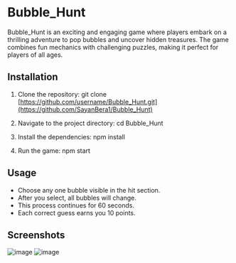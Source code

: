 # Bubble_Hunt

Bubble_Hunt is an exciting and engaging game where players embark on a thrilling adventure to pop bubbles and uncover hidden treasures. The game combines fun mechanics with challenging puzzles, making it perfect for players of all ages.

## Installation
1. Clone the repository:
git clone [https://github.com/username/Bubble_Hunt.git](https://github.com/SayanBera1/Bubble_Hunt)

3. Navigate to the project directory:
cd Bubble_Hunt

4. Install the dependencies:
npm install

5. Run the game:
npm start


## Usage
- Choose any one bubble visible in the hit section.
- After you select, all bubbles will change.
- This process continues for 60 seconds.
- Each correct guess earns you 10 points.

## Screenshots
![image](https://github.com/user-attachments/assets/49e06a8e-9363-4a5d-bd8f-6eeb1f2b549f)
![image](https://github.com/user-attachments/assets/6f347532-a629-40fd-8b42-4c43634e9c04)





